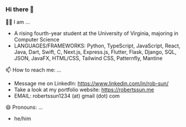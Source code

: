 ### Hi there 👋

🧑‍🎓 I am ...
- A rising fourth-year student at the University of Virginia, majoring in Computer Science
- LANGUAGES/FRAMEWORKS: Python, TypeScript, JavaScript, React, Java, Dart, Swift, C, Next.js, Express.js, Flutter, Flask, Django, SQL, JSON, JavaFX, HTML/CSS, Tailwind CSS, Patternfly, Mantine

📫 How to reach me: ...
- Message me on LinkedIn: https://www.linkedin.com/in/rob-sun/
- Take a look at my portfolio website: https://robertssun.me
- EMAIL: robertssun1234 (at) gmail (dot) com

😄 Pronouns: ...
- he/him

